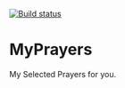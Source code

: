 [![Build status](https://build.appcenter.ms/v0.1/apps/f3449781-31ae-4850-9b13-92fc3d69f921/branches/R_01_01_01/badge)](https://appcenter.ms)

# MyPrayers
My Selected Prayers for you.
